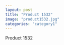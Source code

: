 ```yaml
---
layout: post
title: "Product 1532"
image: "product1532.jpg"
categories: "category1"
---
```

Product 1532

